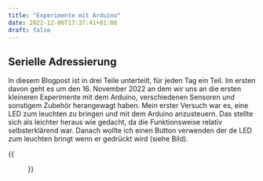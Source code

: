 ```yaml
---
title: "Experimente mit Arduino"
date: 2022-12-06T17:37:41+01:00
draft: false
---
```


## Serielle Adressierung

In diesem Blogpost ist in drei Teile unterteilt, für jeden Tag ein Teil. Im ersten davon geht es um den 16. November 2022 an dem wir uns an die ersten kleineren Experimente mit dem Arduino, verschiedenen Sensoren und sonstigem Zubehör herangewagt haben. Mein erster Versuch war es, eine LED zum leuchten zu bringen und mit dem Arduino anzusteuern. Das stellte sich als leichter heraus wie gedacht, da die Funktionsweise relativ selbsterklärend war. Danach wollte ich einen Button verwenden der de LED zum leuchten bringt wenn er gedrückt wird (siehe Bild).

{{<figure src="../img/single_btn.jpg"  width="60%"  height="60%">}}